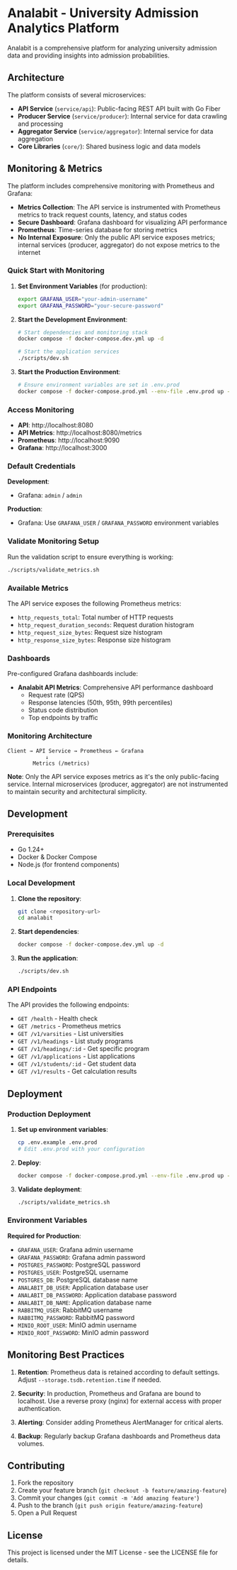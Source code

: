 # Analabit - University Admission Analytics Platform

Analabit is a comprehensive platform for analyzing university admission data and providing insights into admission probabilities.

## Architecture

The platform consists of several microservices:

- **API Service** (`service/api`): Public-facing REST API built with Go Fiber
- **Producer Service** (`service/producer`): Internal service for data crawling and processing
- **Aggregator Service** (`service/aggregator`): Internal service for data aggregation
- **Core Libraries** (`core/`): Shared business logic and data models

## Monitoring & Metrics

The platform includes comprehensive monitoring with Prometheus and Grafana:

- **Metrics Collection**: The API service is instrumented with Prometheus metrics to track request counts, latency, and status codes
- **Secure Dashboard**: Grafana dashboard for visualizing API performance
- **Prometheus**: Time-series database for storing metrics
- **No Internal Exposure**: Only the public API service exposes metrics; internal services (producer, aggregator) do not expose metrics to the internet

### Quick Start with Monitoring

1. **Set Environment Variables** (for production):
   ```bash
   export GRAFANA_USER="your-admin-username"
   export GRAFANA_PASSWORD="your-secure-password"
   ```

2. **Start the Development Environment**:
   ```bash
   # Start dependencies and monitoring stack
   docker compose -f docker-compose.dev.yml up -d
   
   # Start the application services
   ./scripts/dev.sh
   ```

3. **Start the Production Environment**:
   ```bash
   # Ensure environment variables are set in .env.prod
   docker compose -f docker-compose.prod.yml --env-file .env.prod up -d
   ```

### Access Monitoring

- **API**: http://localhost:8080
- **API Metrics**: http://localhost:8080/metrics
- **Prometheus**: http://localhost:9090
- **Grafana**: http://localhost:3000

### Default Credentials

**Development**:
- Grafana: `admin` / `admin`

**Production**:
- Grafana: Use `GRAFANA_USER` / `GRAFANA_PASSWORD` environment variables

### Validate Monitoring Setup

Run the validation script to ensure everything is working:

```bash
./scripts/validate_metrics.sh
```

### Available Metrics

The API service exposes the following Prometheus metrics:

- `http_requests_total`: Total number of HTTP requests
- `http_request_duration_seconds`: Request duration histogram
- `http_request_size_bytes`: Request size histogram
- `http_response_size_bytes`: Response size histogram

### Dashboards

Pre-configured Grafana dashboards include:

- **Analabit API Metrics**: Comprehensive API performance dashboard
  - Request rate (QPS)
  - Response latencies (50th, 95th, 99th percentiles)
  - Status code distribution
  - Top endpoints by traffic

### Monitoring Architecture

```
Client → API Service → Prometheus ← Grafana
            ↓
        Metrics (/metrics)
```

**Note**: Only the API service exposes metrics as it's the only public-facing service. Internal microservices (producer, aggregator) are not instrumented to maintain security and architectural simplicity.

## Development

### Prerequisites

- Go 1.24+
- Docker & Docker Compose
- Node.js (for frontend components)

### Local Development

1. **Clone the repository**:
   ```bash
   git clone <repository-url>
   cd analabit
   ```

2. **Start dependencies**:
   ```bash
   docker compose -f docker-compose.dev.yml up -d
   ```

3. **Run the application**:
   ```bash
   ./scripts/dev.sh
   ```

### API Endpoints

The API provides the following endpoints:

- `GET /health` - Health check
- `GET /metrics` - Prometheus metrics
- `GET /v1/varsities` - List universities
- `GET /v1/headings` - List study programs
- `GET /v1/headings/:id` - Get specific program
- `GET /v1/applications` - List applications
- `GET /v1/students/:id` - Get student data
- `GET /v1/results` - Get calculation results

## Deployment

### Production Deployment

1. **Set up environment variables**:
   ```bash
   cp .env.example .env.prod
   # Edit .env.prod with your configuration
   ```

2. **Deploy**:
   ```bash
   docker compose -f docker-compose.prod.yml --env-file .env.prod up -d
   ```

3. **Validate deployment**:
   ```bash
   ./scripts/validate_metrics.sh
   ```

### Environment Variables

**Required for Production**:
- `GRAFANA_USER`: Grafana admin username
- `GRAFANA_PASSWORD`: Grafana admin password
- `POSTGRES_PASSWORD`: PostgreSQL password
- `POSTGRES_USER`: PostgreSQL username
- `POSTGRES_DB`: PostgreSQL database name
- `ANALABIT_DB_USER`: Application database user
- `ANALABIT_DB_PASSWORD`: Application database password
- `ANALABIT_DB_NAME`: Application database name
- `RABBITMQ_USER`: RabbitMQ username
- `RABBITMQ_PASSWORD`: RabbitMQ password
- `MINIO_ROOT_USER`: MinIO admin username
- `MINIO_ROOT_PASSWORD`: MinIO admin password

## Monitoring Best Practices

1. **Retention**: Prometheus data is retained according to default settings. Adjust `--storage.tsdb.retention.time` if needed.

2. **Security**: In production, Prometheus and Grafana are bound to localhost. Use a reverse proxy (nginx) for external access with proper authentication.

3. **Alerting**: Consider adding Prometheus AlertManager for critical alerts.

4. **Backup**: Regularly backup Grafana dashboards and Prometheus data volumes.

## Contributing

1. Fork the repository
2. Create your feature branch (`git checkout -b feature/amazing-feature`)
3. Commit your changes (`git commit -m 'Add amazing feature'`)
4. Push to the branch (`git push origin feature/amazing-feature`)
5. Open a Pull Request

## License

This project is licensed under the MIT License - see the LICENSE file for details.